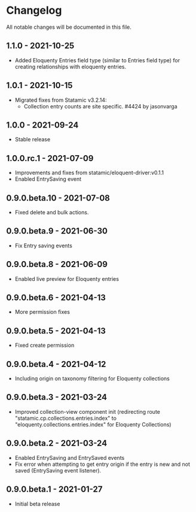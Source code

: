 # Changelog

All notable changes will be documented in this file.

## 1.1.0 - 2021-10-25

- Added Eloquenty Entries field type (similar to Entries field type) for creating relationships with eloquenty entries.

## 1.0.1 - 2021-10-15

- Migrated fixes from Statamic v3.2.14:
  - Collection entry counts are site specific. #4424 by jasonvarga

## 1.0.0 - 2021-09-24

- Stable release

## 1.0.0.rc.1 - 2021-07-09

  - Improvements and fixes from statamic/eloquent-driver:v0.1.1
  - Enabled EntrySaving event

## 0.9.0.beta.10 - 2021-07-08

  - Fixed delete and bulk actions.

## 0.9.0.beta.9 - 2021-06-30

  - Fix Entry saving events

## 0.9.0.beta.8 - 2021-06-09

  - Enabled live preview for Eloquenty entries

## 0.9.0.beta.6 - 2021-04-13

  - More permission fixes

## 0.9.0.beta.5 - 2021-04-13

  - Fixed create permission

## 0.9.0.beta.4 - 2021-04-12

  - Including origin on taxonomy filtering for Eloquenty collections

## 0.9.0.beta.3 - 2021-03-24

  - Improved collection-view component init (redirecting route "statamic.cp.collections.entries.index" to 
    "eloquenty.collections.entries.index" for Eloquenty Collections)

## 0.9.0.beta.2 - 2021-03-24

  - Enabled EntrySaving and EntrySaved events
  - Fix error when attempting to get entry origin if the entry is new and not saved (EntrySaving event listener).

## 0.9.0.beta.1 - 2021-01-27

  - Initial beta release
